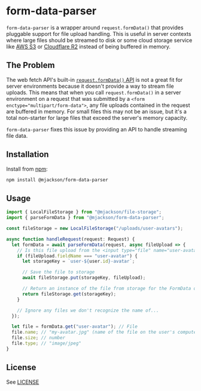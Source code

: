 # form-data-parser

`form-data-parser` is a wrapper around `request.formData()` that provides pluggable support for file upload handling. This is useful in server contexts where large files should be streamed to disk or some cloud storage service like [AWS S3](https://aws.amazon.com/s3/) or [Cloudflare R2](https://www.cloudflare.com/developer-platform/r2/) instead of being buffered in memory.

## The Problem

The web fetch API's built-in [`request.formData()` API](https://developer.mozilla.org/en-US/docs/Web/API/Request/formData) is not a great fit for server environments because it doesn't provide a way to stream file uploads. This means that when you call `request.formData()` in a server environment on a request that was submitted by a `<form enctype="multipart/form-data">`, any file uploads contained in the request are buffered in memory. For small files this may not be an issue, but it's a total non-starter for large files that exceed the server's memory capacity.

`form-data-parser` fixes this issue by providing an API to handle streaming file data.

## Installation

Install from [npm](https://www.npmjs.com/):

```sh
npm install @mjackson/form-data-parser
```

## Usage

```ts
import { LocalFileStorage } from "@mjackson/file-storage";
import { parseFormData } from "@mjackson/form-data-parser";

const fileStorage = new LocalFileStorage("/uploads/user-avatars");

async function handleRequest(request: Request) {
  let formData = await parseFormData(request, async fileUpload => {
    // Is this file upload from the <input type="file" name="user-avatar"> in our <form>?
    if (fileUpload.fieldName === "user-avatar") {
      let storageKey = `user-${user.id}-avatar`;

      // Save the file to storage
      await fileStorage.put(storageKey, fileUpload);

      // Return an instance of the file from storage for the FormData object
      return fileStorage.get(storageKey);
    }

    // Ignore any files we don't recognize the name of...
  });

  let file = formData.get("user-avatar"); // File
  file.name; // "my-avatar.jpg" (name of the file on the user's computer)
  file.size; // number
  file.type; // "image/jpeg"
}
```

## License

See [LICENSE](https://github.com/mjackson/form-data-parser/blob/main/LICENSE)
